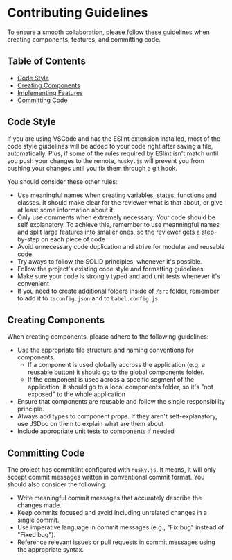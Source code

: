 # Contributing Guidelines

To ensure a smooth collaboration, please follow these guidelines when creating components, features, and committing code.

## Table of Contents

- [Code Style](#code-style)
- [Creating Components](#creating-components)
- [Implementing Features](#implementing-features)
- [Committing Code](#committing-code)

## Code Style

If you are using VSCode and has the ESlint extension installed, most of the code style guidelines will be added to your code right after saving a file, automatically. Plus, if some of the rules required by ESlint isn't match until you push your changes to the remote, `husky.js` will prevent you from pushing your changes until you fix them through a git hook.

You should consider these other rules:

- Use meaningful names when creating variables, states, functions and classes. It should make clear for the reviewer what is that about, or give at least some information about it.
- Only use comments when extremely necessary. Your code should be self explanatory. To achieve this, remember to use meanningful names and split large features into smaller ones, so the reviewer gets a step-by-step on each piece of code
- Avoid unnecessary code duplication and strive for modular and reusable code.
- Try aways to follow the SOLID principles, whenever it's possible.
- Follow the project's existing code style and formatting guidelines.
- Make sure your code is strongly typed and add unit tests whenever it's convenient
- If you need to create additional folders inside of `/src` folder, remember to add it to `tsconfig.json` and to `babel.config.js`.

## Creating Components

When creating components, please adhere to the following guidelines:

- Use the appropriate file structure and naming conventions for components.
  - If a component is used globally accross the application (e.g: a reusable button) it should go to the global components folder.
  - If the component is used across a specific segment of the application, it should go to a local components folder, so it's "not exposed" to the whole application
- Ensure that components are reusable and follow the single responsibility principle.
- Always add types to component props. If they aren't self-explanatory, use JSDoc on them to explain what are them about
- Include appropriate unit tests to components if needed

## Committing Code

The project has commitlint configured with `husky.js`. It means, it will only accept commit messages written in conventional commit format. You should also consider the following:

- Write meaningful commit messages that accurately describe the changes made.
- Keep commits focused and avoid including unrelated changes in a single commit.
- Use imperative language in commit messages (e.g., "Fix bug" instead of "Fixed bug").
- Reference relevant issues or pull requests in commit messages using the appropriate syntax.
